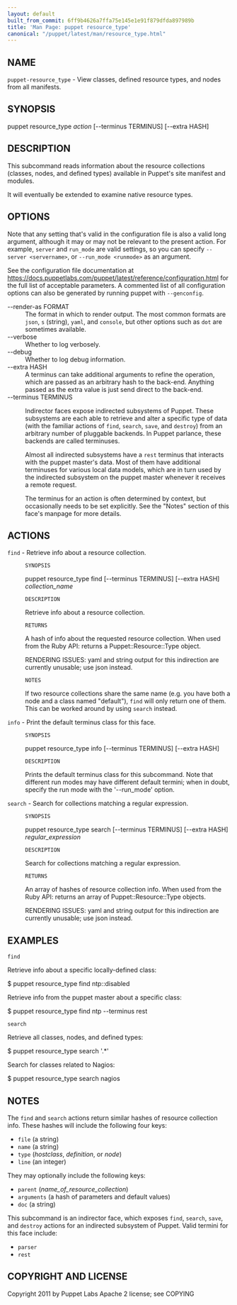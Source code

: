 ```yaml
---
layout: default
built_from_commit: 6ff9b4626a7ffa75e145e1e91f879dfda897989b
title: 'Man Page: puppet resource_type'
canonical: "/puppet/latest/man/resource_type.html"
---
```


<div class='mp'>
<h2 id="NAME">NAME</h2>
<p class="man-name">
  <code>puppet-resource_type</code> - <span class="man-whatis">View classes, defined resource types, and nodes from all manifests.</span>
</p>

<h2 id="SYNOPSIS">SYNOPSIS</h2>

<p>puppet resource_type <var>action</var> [--terminus TERMINUS] [--extra HASH]</p>

<h2 id="DESCRIPTION">DESCRIPTION</h2>

<p>This subcommand reads information about the resource collections (classes,
nodes, and defined types) available in Puppet's site manifest and
modules.</p>

<p>It will eventually be extended to examine native resource types.</p>

<h2 id="OPTIONS">OPTIONS</h2>

<p>Note that any setting that's valid in the configuration
file is also a valid long argument, although it may or may not be
relevant to the present action. For example, <code>server</code> and <code>run_mode</code> are valid
settings, so you can specify <code>--server &lt;servername></code>, or
<code>--run_mode &lt;runmode></code> as an argument.</p>

<p>See the configuration file documentation at
<a href="https://docs.puppetlabs.com/puppet/latest/reference/configuration.html" data-bare-link="true">https://docs.puppetlabs.com/puppet/latest/reference/configuration.html</a> for the
full list of acceptable parameters. A commented list of all
configuration options can also be generated by running puppet with
<code>--genconfig</code>.</p>

<dl>
<dt>--render-as FORMAT</dt><dd>The format in which to render output. The most common formats are <code>json</code>,
<code>s</code> (string), <code>yaml</code>, and <code>console</code>, but other options such as <code>dot</code> are
sometimes available.</dd>
<dt>--verbose</dt><dd>Whether to log verbosely.</dd>
<dt class="flush">--debug</dt><dd>Whether to log debug information.</dd>
<dt>--extra HASH</dt><dd>A terminus can take additional arguments to refine the operation, which
are passed as an arbitrary hash to the back-end.  Anything passed as
the extra value is just send direct to the back-end.</dd>
<dt>--terminus TERMINUS</dt><dd><p>Indirector faces expose indirected subsystems of Puppet. These
subsystems are each able to retrieve and alter a specific type of data
(with the familiar actions of <code>find</code>, <code>search</code>, <code>save</code>, and <code>destroy</code>)
from an arbitrary number of pluggable backends. In Puppet parlance,
these backends are called terminuses.</p>

<p>Almost all indirected subsystems have a <code>rest</code> terminus that interacts
with the puppet master's data. Most of them have additional terminuses
for various local data models, which are in turn used by the indirected
subsystem on the puppet master whenever it receives a remote request.</p>

<p>The terminus for an action is often determined by context, but
occasionally needs to be set explicitly. See the "Notes" section of this
face's manpage for more details.</p></dd>
</dl>


<h2 id="ACTIONS">ACTIONS</h2>

<dl>
<dt><code>find</code> - Retrieve info about a resource collection.</dt><dd><p><code>SYNOPSIS</code></p>

<p>puppet resource_type find [--terminus TERMINUS]
[--extra HASH]
<var>collection_name</var></p>

<p><code>DESCRIPTION</code></p>

<p>Retrieve info about a resource collection.</p>

<p><code>RETURNS</code></p>

<p>A hash of info about the requested resource collection. When used from the
Ruby API: returns a Puppet::Resource::Type object.</p>

<p>RENDERING ISSUES: yaml and string output for this indirection are currently
unusable; use json instead.</p>

<p><code>NOTES</code></p>

<p>If two resource collections share the same name (e.g. you have both a node
and a class named "default"), <code>find</code> will only return one of them. This can
be worked around by using <code>search</code> instead.</p></dd>
<dt><code>info</code> - Print the default terminus class for this face.</dt><dd><p><code>SYNOPSIS</code></p>

<p>puppet resource_type info [--terminus TERMINUS] [--extra HASH]</p>

<p><code>DESCRIPTION</code></p>

<p>Prints the default terminus class for this subcommand. Note that different
run modes may have different default termini; when in doubt, specify the
run mode with the '--run_mode' option.</p></dd>
<dt><code>search</code> - Search for collections matching a regular expression.</dt><dd><p><code>SYNOPSIS</code></p>

<p>puppet resource_type search [--terminus TERMINUS]
[--extra HASH]
<var>regular_expression</var></p>

<p><code>DESCRIPTION</code></p>

<p>Search for collections matching a regular expression.</p>

<p><code>RETURNS</code></p>

<p>An array of hashes of resource collection info. When used from the Ruby API:
returns an array of Puppet::Resource::Type objects.</p>

<p>RENDERING ISSUES: yaml and string output for this indirection are currently
unusable; use json instead.</p></dd>
</dl>


<h2 id="EXAMPLES">EXAMPLES</h2>

<p><code>find</code></p>

<p>Retrieve info about a specific locally-defined class:</p>

<p>$ puppet resource_type find ntp::disabled</p>

<p>Retrieve info from the puppet master about a specific class:</p>

<p>$ puppet resource_type find ntp --terminus rest</p>

<p><code>search</code></p>

<p>Retrieve all classes, nodes, and defined types:</p>

<p>$ puppet resource_type search '.*'</p>

<p>Search for classes related to Nagios:</p>

<p>$ puppet resource_type search nagios</p>

<h2 id="NOTES">NOTES</h2>

<p>The <code>find</code> and <code>search</code> actions return similar hashes of resource collection
info. These hashes will include the following four keys:</p>

<ul>
<li><code>file</code> (a string)</li>
<li><code>name</code> (a string)</li>
<li><code>type</code> (<var>hostclass</var>, <var>definition</var>, or <var>node</var>)</li>
<li><code>line</code> (an integer)</li>
</ul>


<p>They may optionally include the following keys:</p>

<ul>
<li><code>parent</code>    (<var>name_of_resource_collection</var>)</li>
<li><code>arguments</code> (a hash of parameters and default values)</li>
<li><code>doc</code>       (a string)</li>
</ul>


<p>This subcommand is an indirector face, which exposes <code>find</code>, <code>search</code>, <code>save</code>,
and <code>destroy</code> actions for an indirected subsystem of Puppet. Valid termini for
this face include:</p>

<ul>
<li><code>parser</code></li>
<li><code>rest</code></li>
</ul>


<h2 id="COPYRIGHT-AND-LICENSE">COPYRIGHT AND LICENSE</h2>

<p>Copyright 2011 by Puppet Labs
Apache 2 license; see COPYING</p>

</div>
